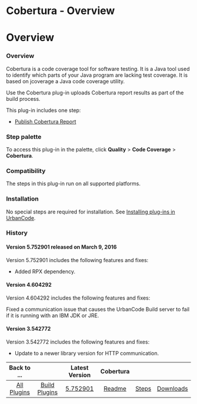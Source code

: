 
Cobertura - Overview
====================

# Overview


### Overview




Cobertura is a code coverage tool for software testing. It is a Java tool used to identify which parts of your Java program are lacking test coverage. It is based on jcoverage a Java code coverage utility.

Use the Cobertura plug-in uploads Cobertura report results as part of the build process.

This plug-in includes one step:

* [Publish Cobertura Report](#publish_cobertura_report)


### Step palette

To access this plug-in in the palette, click **Quality** > **Code Coverage** > **Cobertura**.

### Compatibility

The steps in this plug-in run on all supported platforms.

### Installation

No special steps are required for installation. See [Installing plug-ins in UrbanCode](https://community.ibm.com/community/user/wasdevops/blogs/laurel-dickson-bull1/2022/06/13/install-plugins "Installing plug-ins in UrbanCode").

### History

#### Version 5.752901 released on March 9, 2016

Version 5.752901 includes the following features and fixes:

* Added RPX dependency.

#### Version 4.604292

Version 4.604292 includes the following features and fixes:

Fixed a communication issue that causes the UrbanCode Build server to fail if it is running with an IBM JDK or JRE.


#### Version 3.542772

Version 3.542772 includes the following features and fixes:

* Update to a newer library version for HTTP communication.

|Back to ...||Latest Version|Cobertura |||
| :---: | :---: | :---: | :---: | :---: | :---: |
|[All Plugins](../../index.md)|[Build Plugins](../README.md)|[5.752901](https://raw.githubusercontent.com/UrbanCode/IBM-UCB-PLUGINS/main/files/Cobertura/cobertura-5.752901.zip)|[Readme](README.md)|[Steps](steps.md)|[Downloads](downloads.md)|
